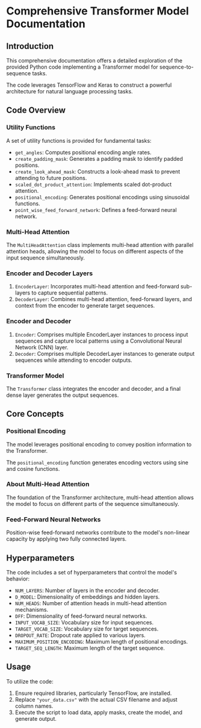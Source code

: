 # Comprehensive Transformer Model Documentation

## Introduction

This comprehensive documentation offers a detailed exploration of the provided Python code implementing a Transformer model for sequence-to-sequence tasks.

The code leverages TensorFlow and Keras to construct a powerful architecture for natural language processing tasks.

## Code Overview

### Utility Functions

A set of utility functions is provided for fundamental tasks:

- `get_angles`: Computes positional encoding angle rates.
- `create_padding_mask`: Generates a padding mask to identify padded positions.
- `create_look_ahead_mask`: Constructs a look-ahead mask to prevent attending to future positions.
- `scaled_dot_product_attention`: Implements scaled dot-product attention.
- `positional_encoding`: Generates positional encodings using sinusoidal functions.
- `point_wise_feed_forward_network`: Defines a feed-forward neural network.

### Multi-Head Attention

The `MultiHeadAttention` class implements multi-head attention with parallel attention heads, allowing the model to focus on different aspects of the input sequence simultaneously.

### Encoder and Decoder Layers

1. `EncoderLayer`: Incorporates multi-head attention and feed-forward sub-layers to capture sequential patterns.
2. `DecoderLayer`: Combines multi-head attention, feed-forward layers, and context from the encoder to generate target sequences.

### Encoder and Decoder

1. `Encoder`: Comprises multiple EncoderLayer instances to process input sequences and capture local patterns using a Convolutional Neural Network (CNN) layer.
2. `Decoder`: Comprises multiple DecoderLayer instances to generate output sequences while attending to encoder outputs.

### Transformer Model

The `Transformer` class integrates the encoder and decoder, and a final dense layer generates the output sequences.

## Core Concepts

### Positional Encoding

The model leverages positional encoding to convey position information to the Transformer.

The `positional_encoding` function generates encoding vectors using sine and cosine functions.

### About Multi-Head Attention

The foundation of the Transformer architecture, multi-head attention allows the model to focus on different parts of the sequence simultaneously.

### Feed-Forward Neural Networks

Position-wise feed-forward networks contribute to the model's non-linear capacity by applying two fully connected layers.

## Hyperparameters

The code includes a set of hyperparameters that control the model's behavior:

- `NUM_LAYERS`: Number of layers in the encoder and decoder.
- `D_MODEL`: Dimensionality of embeddings and hidden layers.
- `NUM_HEADS`: Number of attention heads in multi-head attention mechanisms.
- `DFF`: Dimensionality of feed-forward neural networks.
- `INPUT_VOCAB_SIZE`: Vocabulary size for input sequences.
- `TARGET_VOCAB_SIZE`: Vocabulary size for target sequences.
- `DROPOUT_RATE`: Dropout rate applied to various layers.
- `MAXIMUM_POSITION_ENCODING`: Maximum length of positional encodings.
- `TARGET_SEQ_LENGTH`: Maximum length of the target sequence.

## Usage

To utilize the code:

1. Ensure required libraries, particularly TensorFlow, are installed.
2. Replace `"your_data.csv"` with the actual CSV filename and adjust column names.
3. Execute the script to load data, apply masks, create the model, and generate output.

